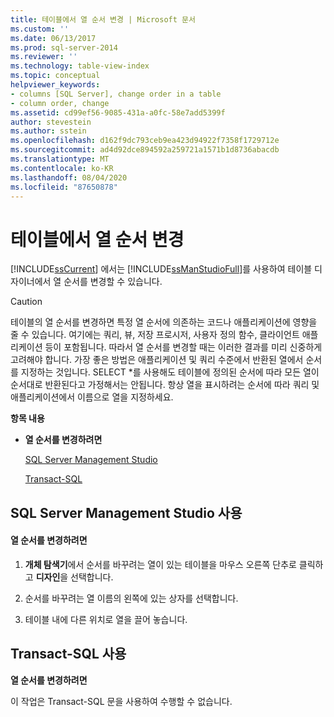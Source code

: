 ```yaml
---
title: 테이블에서 열 순서 변경 | Microsoft 문서
ms.custom: ''
ms.date: 06/13/2017
ms.prod: sql-server-2014
ms.reviewer: ''
ms.technology: table-view-index
ms.topic: conceptual
helpviewer_keywords:
- columns [SQL Server], change order in a table
- column order, change
ms.assetid: cd99ef56-9085-431a-a0fc-58e7add5399f
author: stevestein
ms.author: sstein
ms.openlocfilehash: d162f9dc793ceb9ea423d94922f7358f1729712e
ms.sourcegitcommit: ad4d92dce894592a259721a1571b1d8736abacdb
ms.translationtype: MT
ms.contentlocale: ko-KR
ms.lasthandoff: 08/04/2020
ms.locfileid: "87650878"
---
```

# <a name="change-column-order-in-a-table"></a>테이블에서 열 순서 변경
  [!INCLUDE[ssCurrent](../../includes/sscurrent-md.md)] 에서는 [!INCLUDE[ssManStudioFull](../../includes/ssmanstudiofull-md.md)]를 사용하여 테이블 디자이너에서 열 순서를 변경할 수 있습니다.  
  
> [!CAUTION]  
>  테이블의 열 순서를 변경하면 특정 열 순서에 의존하는 코드나 애플리케이션에 영향을 줄 수 있습니다. 여기에는 쿼리, 뷰, 저장 프로시저, 사용자 정의 함수, 클라이언트 애플리케이션 등이 포함됩니다. 따라서 열 순서를 변경할 때는 이러한 결과를 미리 신중하게 고려해야 합니다. 가장 좋은 방법은 애플리케이션 및 쿼리 수준에서 반환된 열에서 순서를 지정하는 것입니다. SELECT *를 사용해도 테이블에 정의된 순서에 따라 모든 열이 순서대로 반환된다고 가정해서는 안됩니다. 항상 열을 표시하려는 순서에 따라 쿼리 및 애플리케이션에서 이름으로 열을 지정하세요.  
  
 **항목 내용**  
  
-   **열 순서를 변경하려면**  
  
     [SQL Server Management Studio](#SSMSProcedure)  
  
     [Transact-SQL](#TsqlProcedure)  
  
##  <a name="using-sql-server-management-studio"></a><a name="SSMSProcedure"></a> SQL Server Management Studio 사용  
  
#### <a name="to-change-the-column-order"></a>열 순서를 변경하려면  
  
1.  **개체 탐색기**에서 순서를 바꾸려는 열이 있는 테이블을 마우스 오른쪽 단추로 클릭하고 **디자인**을 선택합니다.  
  
2.  순서를 바꾸려는 열 이름의 왼쪽에 있는 상자를 선택합니다.  
  
3.  테이블 내에 다른 위치로 열을 끌어 놓습니다.  
  
##  <a name="using-transact-sql"></a><a name="TsqlProcedure"></a> Transact-SQL 사용  
 **열 순서를 변경하려면**  
  
 이 작업은 Transact-SQL 문을 사용하여 수행할 수 없습니다.  
  
###  <a name="TsqlExample"></a>  
